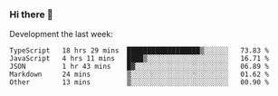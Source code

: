 ### Hi there 👋

Development the last week:
<!--START_SECTION:waka-->

```text
TypeScript   18 hrs 29 mins  ██████████████████▒░░░░░░   73.83 %
JavaScript   4 hrs 11 mins   ████▒░░░░░░░░░░░░░░░░░░░░   16.71 %
JSON         1 hr 43 mins    █▓░░░░░░░░░░░░░░░░░░░░░░░   06.89 %
Markdown     24 mins         ▒░░░░░░░░░░░░░░░░░░░░░░░░   01.62 %
Other        13 mins         ▒░░░░░░░░░░░░░░░░░░░░░░░░   00.90 %
```

<!--END_SECTION:waka-->

<!--
**JASONPANGGO/jasonpanggo** is a ✨ _special_ ✨ repository because its `README.md` (this file) appears on your GitHub profile.

Here are some ideas to get you started:

- 🔭 I’m currently working on ...
- 🌱 I’m currently learning ...
- 👯 I’m looking to collaborate on ...
- 🤔 I’m looking for help with ...
- 💬 Ask me about ...
- 📫 How to reach me: ...
- 😄 Pronouns: ...
- ⚡ Fun fact: ...
-->
